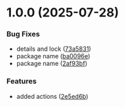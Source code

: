 # 1.0.0 (2025-07-28)


### Bug Fixes

* details and lock ([73a5831](https://github.com/mdwt/learnworlds-js/commit/73a58318da7f26ded10f66fe3f4646078c8234bd))
* package name ([ba0096e](https://github.com/mdwt/learnworlds-js/commit/ba0096e6b919ac03311a4d762cdfa12fd52c32aa))
* package name ([2af93bf](https://github.com/mdwt/learnworlds-js/commit/2af93bf1b80ed5fc8a24367363c786cb372d66b8))


### Features

* added actions ([2e5ed6b](https://github.com/mdwt/learnworlds-js/commit/2e5ed6b50e33e52a7026d3a588c66468e60e7941))
